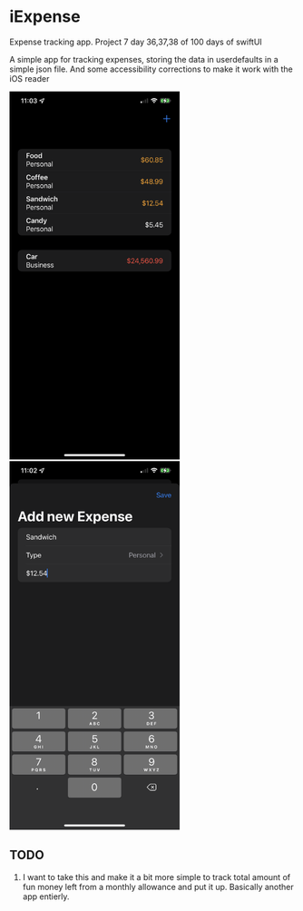 # iExpense
Expense tracking app. Project 7 day 36,37,38 of 100 days of swiftUI

A simple app for tracking expenses, storing the data in userdefaults in a simple json file. And some accessibility corrections to make it work with the iOS reader

<img src="rdme/rdme1.PNG" alt="Button View" width="300"/> <img src="rdme/rdme2.PNG" alt="List View" width="300"/>

## TODO
1. I want to take this and make it a bit more simple to track total amount of fun money left from a monthly allowance and put it up. Basically another app entierly.
